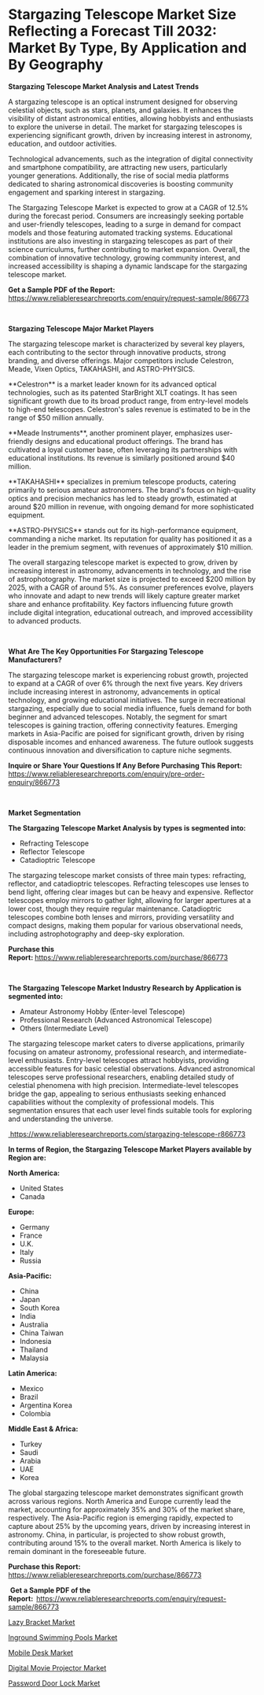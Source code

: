 <p><h1>Stargazing Telescope Market Size Reflecting a Forecast Till 2032: Market By Type, By Application and By Geography</h1></p><p><strong>Stargazing Telescope Market Analysis and Latest Trends</strong></p>
<p><p>A stargazing telescope is an optical instrument designed for observing celestial objects, such as stars, planets, and galaxies. It enhances the visibility of distant astronomical entities, allowing hobbyists and enthusiasts to explore the universe in detail. The market for stargazing telescopes is experiencing significant growth, driven by increasing interest in astronomy, education, and outdoor activities. </p><p>Technological advancements, such as the integration of digital connectivity and smartphone compatibility, are attracting new users, particularly younger generations. Additionally, the rise of social media platforms dedicated to sharing astronomical discoveries is boosting community engagement and sparking interest in stargazing.</p><p>The Stargazing Telescope Market is expected to grow at a CAGR of 12.5% during the forecast period. Consumers are increasingly seeking portable and user-friendly telescopes, leading to a surge in demand for compact models and those featuring automated tracking systems. Educational institutions are also investing in stargazing telescopes as part of their science curriculums, further contributing to market expansion. Overall, the combination of innovative technology, growing community interest, and increased accessibility is shaping a dynamic landscape for the stargazing telescope market.</p></p>
<p><strong>Get a Sample PDF of the Report:&nbsp;</strong> <a href="https://www.reliableresearchreports.com/enquiry/request-sample/866773?utm_campaign=13&utm_medium=2&utm_source=Github&utm_content=ia&utm_term=07022025&utm_id=stargazing-telescope">https://www.reliableresearchreports.com/enquiry/request-sample/866773</a></p>
<p>&nbsp;</p>
<p><strong>Stargazing Telescope Major Market Players</strong></p>
<p><p>The stargazing telescope market is characterized by several key players, each contributing to the sector through innovative products, strong branding, and diverse offerings. Major competitors include Celestron, Meade, Vixen Optics, TAKAHASHI, and ASTRO-PHYSICS.</p><p>**Celestron** is a market leader known for its advanced optical technologies, such as its patented StarBright XLT coatings. It has seen significant growth due to its broad product range, from entry-level models to high-end telescopes. Celestron's sales revenue is estimated to be in the range of $50 million annually.</p><p>**Meade Instruments**, another prominent player, emphasizes user-friendly designs and educational product offerings. The brand has cultivated a loyal customer base, often leveraging its partnerships with educational institutions. Its revenue is similarly positioned around $40 million.</p><p>**TAKAHASHI** specializes in premium telescope products, catering primarily to serious amateur astronomers. The brand's focus on high-quality optics and precision mechanics has led to steady growth, estimated at around $20 million in revenue, with ongoing demand for more sophisticated equipment.</p><p>**ASTRO-PHYSICS** stands out for its high-performance equipment, commanding a niche market. Its reputation for quality has positioned it as a leader in the premium segment, with revenues of approximately $10 million.</p><p>The overall stargazing telescope market is expected to grow, driven by increasing interest in astronomy, advancements in technology, and the rise of astrophotography. The market size is projected to exceed $200 million by 2025, with a CAGR of around 5%. As consumer preferences evolve, players who innovate and adapt to new trends will likely capture greater market share and enhance profitability. Key factors influencing future growth include digital integration, educational outreach, and improved accessibility to advanced products.</p></p>
<p>&nbsp;</p>
<p><strong>What Are The Key Opportunities For Stargazing Telescope Manufacturers?</strong></p>
<p><p>The stargazing telescope market is experiencing robust growth, projected to expand at a CAGR of over 6% through the next five years. Key drivers include increasing interest in astronomy, advancements in optical technology, and growing educational initiatives. The surge in recreational stargazing, especially due to social media influence, fuels demand for both beginner and advanced telescopes. Notably, the segment for smart telescopes is gaining traction, offering connectivity features. Emerging markets in Asia-Pacific are poised for significant growth, driven by rising disposable incomes and enhanced awareness. The future outlook suggests continuous innovation and diversification to capture niche segments.</p></p>
<p><strong>Inquire or Share Your Questions If Any Before Purchasing This Report:</strong> <a href="https://www.reliableresearchreports.com/enquiry/pre-order-enquiry/866773?utm_campaign=13&utm_medium=2&utm_source=Github&utm_content=ia&utm_term=07022025&utm_id=stargazing-telescope">https://www.reliableresearchreports.com/enquiry/pre-order-enquiry/866773</a></p>
<p>&nbsp;</p>
<p><strong>Market Segmentation</strong></p>
<p><strong>The Stargazing Telescope Market Analysis by types is segmented into:</strong></p>
<p><ul><li>Refracting Telescope</li><li>Reflector Telescope</li><li>Catadioptric Telescope</li></ul></p>
<p><p>The stargazing telescope market consists of three main types: refracting, reflector, and catadioptric telescopes. Refracting telescopes use lenses to bend light, offering clear images but can be heavy and expensive. Reflector telescopes employ mirrors to gather light, allowing for larger apertures at a lower cost, though they require regular maintenance. Catadioptric telescopes combine both lenses and mirrors, providing versatility and compact designs, making them popular for various observational needs, including astrophotography and deep-sky exploration.</p></p>
<p><strong>Purchase this Report:&nbsp;</strong><a href="https://www.reliableresearchreports.com/purchase/866773?utm_campaign=13&utm_medium=2&utm_source=Github&utm_content=ia&utm_term=07022025&utm_id=stargazing-telescope">https://www.reliableresearchreports.com/purchase/866773</a></p>
<p>&nbsp;</p>
<p><strong>The Stargazing Telescope Market Industry Research by Application is segmented into:</strong></p>
<p><ul><li>Amateur Astronomy Hobby (Enter-level Telescope)</li><li>Professional Research (Advanced Astronomical Telescope)</li><li>Others (Intermediate Level)</li></ul></p>
<p><p>The stargazing telescope market caters to diverse applications, primarily focusing on amateur astronomy, professional research, and intermediate-level enthusiasts. Entry-level telescopes attract hobbyists, providing accessible features for basic celestial observations. Advanced astronomical telescopes serve professional researchers, enabling detailed study of celestial phenomena with high precision. Intermediate-level telescopes bridge the gap, appealing to serious enthusiasts seeking enhanced capabilities without the complexity of professional models. This segmentation ensures that each user level finds suitable tools for exploring and understanding the universe.</p></p>
<p><a href="https://www.reliableresearchreports.com/stargazing-telescope-r866773?utm_campaign=13&utm_medium=2&utm_source=Github&utm_content=ia&utm_term=07022025&utm_id=stargazing-telescope">&nbsp;https://www.reliableresearchreports.com/stargazing-telescope-r866773</a></p>
<p><strong>In terms of Region, the Stargazing Telescope Market Players available by Region are:</strong></p>
<p>
    <p> <strong> North America: </strong>
        <ul>
            <li>United States</li>
            <li>Canada</li>
        </ul>
        </p> 
    <p> <strong> Europe: </strong>
        <ul>
            <li>Germany</li>
            <li>France</li>
            <li>U.K.</li>
            <li>Italy</li>
            <li>Russia</li>
        </ul>
        </p> 
    <p> <strong> Asia-Pacific: </strong>
        <ul>
            <li>China</li>
            <li>Japan</li>
            <li>South Korea</li>
            <li>India</li>
            <li>Australia</li>
            <li>China Taiwan</li>
            <li>Indonesia</li>
            <li>Thailand</li>
            <li>Malaysia</li>
        </ul>
        </p> 
    <p> <strong> Latin America: </strong>
        <ul>
            <li>Mexico</li>
            <li>Brazil</li>
            <li>Argentina Korea</li>
            <li>Colombia</li>
        </ul>
        </p> 
    <p> <strong> Middle East & Africa: </strong>
        <ul>
            <li>Turkey</li>
            <li>Saudi</li>
            <li>Arabia</li>
            <li>UAE</li>
            <li>Korea</li>
        </ul>
    </p>
    </p>
<p><p>The global stargazing telescope market demonstrates significant growth across various regions. North America and Europe currently lead the market, accounting for approximately 35% and 30% of the market share, respectively. The Asia-Pacific region is emerging rapidly, expected to capture about 25% by the upcoming years, driven by increasing interest in astronomy. China, in particular, is projected to show robust growth, contributing around 15% to the overall market. North America is likely to remain dominant in the foreseeable future.</p></p>
<p><strong>Purchase this Report: </strong><a href="https://www.reliableresearchreports.com/purchase/866773?utm_campaign=13&utm_medium=2&utm_source=Github&utm_content=ia&utm_term=07022025&utm_id=stargazing-telescope">https://www.reliableresearchreports.com/purchase/866773</a></p>
<p>&nbsp;<strong>Get a Sample PDF of the Report:&nbsp;&nbsp;</strong><a href="https://www.reliableresearchreports.com/enquiry/request-sample/866773?utm_campaign=13&utm_medium=2&utm_source=Github&utm_content=ia&utm_term=07022025&utm_id=stargazing-telescope">https://www.reliableresearchreports.com/enquiry/request-sample/866773</a></p>
<p><strong></strong></p>
<p><p><a href="https://github.com/sadithsondah72/Market-Research-Report-List-1/blob/main/lazy-bracket-market.md?utm_campaign=13&utm_medium=2&utm_source=Github&utm_content=ia&utm_term=07022025&utm_id=stargazing-telescope">Lazy Bracket Market</a></p><p><a href="https://github.com/rushanday/Market-Research-Report-List-1/blob/main/inground-swimming-pools-market.md?utm_campaign=13&utm_medium=2&utm_source=Github&utm_content=ia&utm_term=07022025&utm_id=stargazing-telescope">Inground Swimming Pools Market</a></p><p><a href="https://github.com/nemcemakoi/Market-Research-Report-List-1/blob/main/mobile-desk-market.md?utm_campaign=13&utm_medium=2&utm_source=Github&utm_content=ia&utm_term=07022025&utm_id=stargazing-telescope">Mobile Desk Market</a></p><p><a href="https://github.com/katonmarti489/Market-Research-Report-List-1/blob/main/digital-movie-projector-market.md?utm_campaign=13&utm_medium=2&utm_source=Github&utm_content=ia&utm_term=07022025&utm_id=stargazing-telescope">Digital Movie Projector Market</a></p><p><a href="https://github.com/mshiradeth/Market-Research-Report-List-1/blob/main/password-door-lock-market.md?utm_campaign=13&utm_medium=2&utm_source=Github&utm_content=ia&utm_term=07022025&utm_id=stargazing-telescope">Password Door Lock Market</a></p></p>